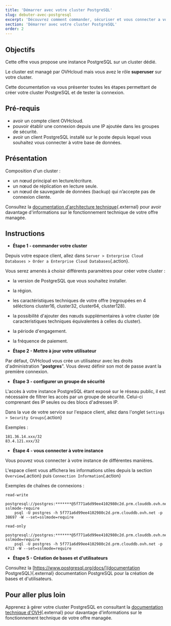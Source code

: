 ```yaml
---
title: 'Démarrer avec votre cluster PostgreSQL'
slug: debuter-avec-postgresql
excerpt: 'Découvrez comment commander, sécuriser et vous connecter a votre instance PostgreSQL'
section: 'Démarrer avec votre cluster PostgreSQL'
order: 2
---
```


## Objectifs
Cette offre vous propose une instance PostgreSQL sur un cluster dédié.

Le cluster est managé par OVHcloud mais vous avez le rôle **superuser** sur votre cluster.

Cette documentation va vous présenter toutes les étapes permettant de créer votre cluster PostgreSQL et de tester la connexion.

## Pré-requis
- avoir un compte client OVHcloud.
- pouvoir établir une connexion depuis une IP ajoutée dans les groupes de sécurité.
- avoir un client PostgreSQL installé sur le poste depuis lequel vous souhaitez vous connecter à votre base de données.

## Présentation
Composition d'un cluster :

- un nœud principal en lecture/écriture.
- un nœud de réplication en lecture seule.
- un nœud de sauvegarde de données (backup) qui n’accepte pas de connexion cliente.

Consultez la [documentation d'architecture technique](../principes-architectures){.external} pour avoir davantage d'informations sur le fonctionnement technique de votre offre managée.

## Instructions
- **Étape 1 - commander votre cluster**

Depuis votre espace client, allez dans `Server > Enterprise Cloud Databases > Order a Enterprise Cloud Databases`{.action}.

Vous serez amenés à choisir différents paramètres pour créer votre cluster :

- la version de PostgreSQL que vous souhaitez installer.
- la région.
- les caractéristiques techniques de votre offre (regroupées en 4 séléctions cluster16, cluster32, cluster64, cluster128).
- la possibilité d'ajouter des nœuds supplémentaires à votre cluster (de caracteristiques techniques équivalentes à celles du cluster).
- la période d'engagement.
- la fréquence de paiement.



- **Étape 2 - Mettre à jour votre utilisateur**

Par défaut, OVHcloud vous crée un utilisateur avec les droits d'administration "**postgres**". Vous devez définir son mot de passe avant la première connexion.

- **Étape 3 - configurer un groupe de sécurité**

L'accès à votre instance PostgreSQL étant exposé sur le réseau public, il est nécessaire de filtrer les accès par un groupe de sécurité. Celui-ci comprenant des IP seules ou des blocs d'adresses IP.

Dans la vue de votre service sur l'espace client, allez dans l'onglet `Settings > Security Groups`{.action}

Exemples :

    181.36.14.xxx/32
    83.4.121.xxx/32

- **Étape 4 - vous connecter à votre instance**

Vous pouvez vous connecter à votre instance de différentes manières.

L'espace client vous affichera les informations utiles depuis la section `Overview`{.action} puis `Connection Information`{.action}

Exemples de chaînes de connexions :

    read-write
        postgresql://postgres:*******@5f771a6d99ee4102980c2d.prm.clouddb.ovh.net:38697/postgres?sslmode-require
        psql -U postgres -h 5f771a6d99ee4102980c2d.prm.clouddb.ovh.net -p 38697 -W --set=sslmode=require

    read-only
        postgresql://postgres:*******@5f771a6d99ee4102980c2d.prm.clouddb.ovh.net:6713/postgres?sslmode=require
        psql -U postgres -h 5f771a6d99ee4102980c2d.prm.clouddb.ovh.net -p 6713 -W --set=sslmode=require


- **Étape 5 - Création de bases et d'utilisateurs**

Consultez la [https://www.postgresql.org/docs/](documentation PostgreSQL){.external} documentation PostgreSQL pour la création de bases et d'utilisateurs.


## Pour aller plus loin
Apprenez à gérer votre cluster PostgreSQL en consultant la [documentation technique d'OVH](../enterprise-cloud-databases/){.external} pour davantage d'informations sur le fonctionnement technique de votre offre managée.
